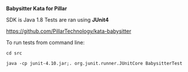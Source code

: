 **Babysitter Kata for Pillar**

SDK is Java 1.8
Tests are ran using **JUnit4**

https://github.com/PillarTechnology/kata-babysitter

To run tests from command line:

```cd src```

```java -cp junit-4.10.jar;. org.junit.runner.JUnitCore BabysitterTest```
